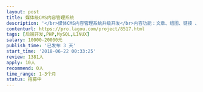 ```yaml
---                
layout: post       
title: 媒体级CMS内容管理系统           
description: '</br>媒体CMS内容管理系统升级开发</br>内容功能：文章、组图、链接 、投票、活动、专题</br>技术要求：1.基于 LAMP 技术架构和 MVC+OOP 模式开发，采用模块化开发方式便于二次开发和扩展。2.数据库读写分离和服务器集群部署，可承载千万级数据量，支持高并发和高可用性，采用多重安全策略。3.必须能熟练使用zend framework3框架。4.有CMS开发经验。</br></br>注：项目框架、后端界面已搭建完成，功能已开发约50%。目前一个人开发人手不够，需再找一个熟悉ZF3框架有CMS开发经验的工程师配合。工期约一个月。</br>'     
contenturl: https://pro.lagou.com/project/8517.html      
tags: [后端开发,PHP,MySQL,LINUX]            
salary: 10000-20000元          
publish_time: '已发布 3 天'         
start_time: '2018-06-22 00:33:25'           
review: 1381人                   
apply: 10人                   
recommend: 0人                   
time_range: 1-3个月              
status: 招募中                  
---                 
```


